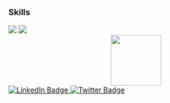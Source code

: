 ### Skills

<img src="https://img.shields.io/badge/Python-8470FF?style=for-the-badge&logo=Python&logoColor=EE82EE"/>
<img src="https://img.shields.io/badge/HTML-8470FF?style=for-the-badge&logo=HTML5&logoColor=EE82EE"/>

<div id="header" align="center">
  <img src="https://media.giphy.com/media/v1.Y2lkPTc5MGI3NjExbm15dTlld2VrM2J6dXo0b3BvYTA4bnpnM3ZlbHd0aTltY2trcHJtdSZlcD12MV9pbnRlcm5hbF9naWZfYnlfaWQmY3Q9Zw/7lJS5XhArJ3TUR6ecY/giphy.gif" width="100"/>
</div>

<div id="badges">
  <a href="https://www.linkedin.com/in/%D0%BAaylid-c-lash-robbins-0053a7287/">
    <img src="https://img.shields.io/badge/LinkedIn-blue?style=for-the-badge&logo=linkedin&logoColor=white" alt="LinkedIn Badge"/>
  </a>
  
  <a href="https://twitter.com/home?lang=ru">
    <img src="https://img.shields.io/badge/Twitter-blue?style=for-the-badge&logo=twitter&logoColor=white" alt="Twitter Badge"/>
  </a>
</div>
